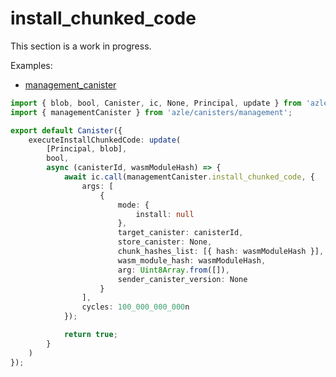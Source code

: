 # install_chunked_code

This section is a work in progress.

Examples:

-   [management_canister](https://github.com/demergent-labs/azle/tree/main/examples/management_canister)

```typescript
import { blob, bool, Canister, ic, None, Principal, update } from 'azle';
import { managementCanister } from 'azle/canisters/management';

export default Canister({
    executeInstallChunkedCode: update(
        [Principal, blob],
        bool,
        async (canisterId, wasmModuleHash) => {
            await ic.call(managementCanister.install_chunked_code, {
                args: [
                    {
                        mode: {
                            install: null
                        },
                        target_canister: canisterId,
                        store_canister: None,
                        chunk_hashes_list: [{ hash: wasmModuleHash }],
                        wasm_module_hash: wasmModuleHash,
                        arg: Uint8Array.from([]),
                        sender_canister_version: None
                    }
                ],
                cycles: 100_000_000_000n
            });

            return true;
        }
    )
});
```
